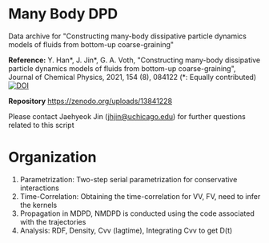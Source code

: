 # Many Body DPD 
Data archive for "Constructing many-body dissipative particle dynamics models of fluids from bottom-up coarse-graining"

**Reference:** Y. Han*, J. Jin*, G. A. Voth, "Constructing many-body dissipative particle dynamics models of fluids from bottom-up coarse-graining", Journal of Chemical Physics, 2021, 154 (8), 084122 (*: Equally contributed)
[![DOI](https://img.shields.io/badge/J.Chem.Phys.-10.1063/5.0035184-FA8072.svg)](https://doi.org/10.1063/5.0035184)

**Repository** https://zenodo.org/uploads/13841228

Please contact Jaehyeok Jin (jhjin@uchicago.edu) for further questions related to this script

# Organization
1. Parametrization: Two-step serial parametrization for conservative interactions
2. Time-Correlation: Obtaining the time-correlation for VV, FV, need to infer the kernels
3. Propagation in MDPD, NMDPD is conducted using the code associated with the trajectories
4. Analysis: RDF, Density, Cvv (lagtime), Integrating Cvv to get D(t)
